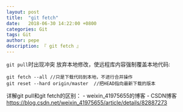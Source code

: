```yaml
---
layout: post
title:  "git fetch"
date:   2018-06-30 14:22:00 +0800
categories: Git
tags: Git
author: pepe
description: 『 git fetch 』
---
```


`git pull`时出现冲突 放弃本地修改，使远程库内容强制覆盖本地代码:
```
git fetch --all //只是下载代码到本地，不进行合并操作
git reset --hard origin/master  //把HEAD指向最新下载的版本
```

详解git pull和git fetch的区别： - weixin_41975655的博客 - CSDN博客
https://blog.csdn.net/weixin_41975655/article/details/82887273



